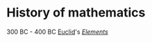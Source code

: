 # History of mathematics

300 BC - 400 BC
[Euclid](https://en.wikipedia.org/wiki/Euclid)'s [*Elements*](math/elements.pdf)
